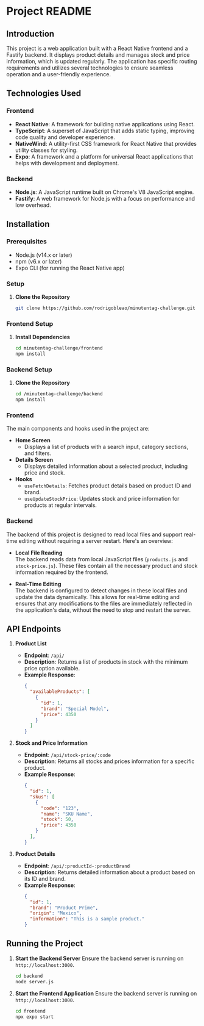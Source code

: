 
# Project README

## Introduction

This project is a web application built with a React Native frontend and a Fastify backend. It displays product details and manages stock and price information, which is updated regularly. The application has specific routing requirements and utilizes several technologies to ensure seamless operation and a user-friendly experience.

## Technologies Used

### Frontend
- **React Native**: A framework for building native applications using React.
- **TypeScript**: A superset of JavaScript that adds static typing, improving code quality and developer experience.
- **NativeWind**: A utility-first CSS framework for React Native that provides utility classes for styling.
- **Expo**: A framework and a platform for universal React applications that helps with development and deployment.

### Backend
- **Node.js**: A JavaScript runtime built on Chrome's V8 JavaScript engine.
- **Fastify**: A web framework for Node.js with a focus on performance and low overhead.

## Installation

### Prerequisites

- Node.js (v14.x or later)
- npm (v6.x or later)
- Expo CLI (for running the React Native app)

### Setup

1. **Clone the Repository**
   ```sh
   git clone https://github.com/rodrigobleao/minutentag-challenge.git

### Frontend Setup

1. **Install Dependencies**
   ```sh
   cd minutentag-challenge/frontend
   npm install

### Backend Setup

1. **Clone the Repository**
   ```sh
   cd /minutentag-challenge/backend
   npm install

### Frontend
The main components and hooks used in the project are:

- **Home Screen**
  - Displays a list of products with a search input, category sections, and filters.
- **Details Screen**
  - Displays detailed information about a selected product, including price and stock.
- **Hooks**
  - `useFetchDetails`: Fetches product details based on product ID and brand.
  - `useUpdateStockPrice`: Updates stock and price information for products at regular intervals.

### Backend

The backend of this project is designed to read local files and support real-time editing without requiring a server restart. Here's an overview:

- **Local File Reading**  
  The backend reads data from local JavaScript files (`products.js` and `stock-price.js`). These files contain all the necessary product and stock information required by the frontend.

- **Real-Time Editing**  
  The backend is configured to detect changes in these local files and update the data dynamically. This allows for real-time editing and ensures that any modifications to the files are immediately reflected in the application's data, without the need to stop and restart the server.

## API Endpoints

1. **Product List**
   - **Endpoint**: `/api/`
   - **Description**: Returns a list of products in stock with the minimum price option available.
   - **Example Response**:
     ```json
     {
       "availableProducts": [
         {
           "id": 1,
           "brand": "Special Model",
           "price": 4350
         }
       ]
     }
     ```

2. **Stock and Price Information**
   - **Endpoint**: `/api/stock-price/:code`
   - **Description**: Returns all stocks and prices information for a specific product.
   - **Example Response**:
     ```json
     {
       "id": 1,
       "skus": [
         {
           "code": "123",
           "name": "SKU Name",
           "stock": 50,
           "price": 4350
         }
       ],
     }
     ```

3. **Product Details**
   - **Endpoint**: `/api/:productId-:productBrand`
   - **Description**: Returns detailed information about a product based on its ID and brand.
   - **Example Response**:
     ```json
     {
       "id": 1,
       "brand": "Product Prime",
       "origin": "Mexico",
       "information": "This is a sample product."
     }
     ```

## Running the Project

1. **Start the Backend Server**
   Ensure the backend server is running on `http://localhost:3000`.
   ```sh
   cd backend
   node server.js
2. **Start the Frontend Application**
   Ensure the backend server is running on `http://localhost:3000`.
   ```sh
   cd frontend
   npx expo start
